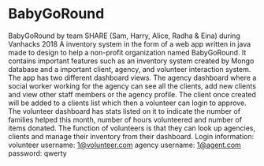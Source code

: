 # BabyGoRound
BabyGoRound by team SHARE (Sam, Harry, Alice, Radha &amp; Eina) during Vanhacks 2018  A inventory system in the form of a web app written in java made to design to help a non-profit organization named BabyGoRound. It contains important features such as an inventory system created by Mongo database and a important client, agency, and volunteer interaction system. The app has two different dashboard views. The agency dashboard where a social worker working for the agency can see all the clients, add new clients and view other staff members or the agency profile. The client once created will be added to a clients list which then a volunteer can login to approve. The volunteer dashboard has stats listed on it to indicate the number of families helped this month, number of hours volunteered and number of items donated. The function of volunteers is that they can look up agencies, clients and manage their inventory from their dashboard.  Login information:  volunteer username: 1@volunteer.com  agency username: 1@agent.com  password: qwerty

